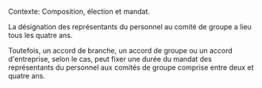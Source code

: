 Contexte: Composition, élection et mandat.

La désignation des représentants du personnel au comité de groupe a lieu tous les quatre ans.

Toutefois, un accord de branche, un accord de groupe ou un accord d'entreprise, selon le cas, peut fixer une durée du mandat des représentants du personnel aux comités de groupe comprise entre deux et quatre ans.